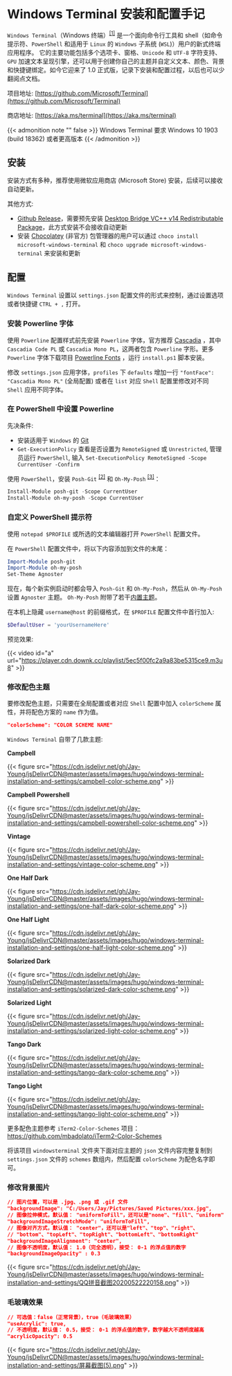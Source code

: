 # Windows Terminal 安装和配置手记


`Windows Terminal`（Windows 终端）<sup>[[1]](https://docs.microsoft.com/zh-cn/windows/terminal/)</sup> 是一个面向命令行工具和 shell（如命令提示符、`PowerShell` 和适用于 `Linux` 的 `Windows` 子系统 (`WSL`)）用户的新式终端应用程序。 它的主要功能包括多个选项卡、窗格、`Unicode` 和 `UTF-8` 字符支持、`GPU` 加速文本呈现引擎，还可以用于创建你自己的主题并自定义文本、颜色、背景和快捷键绑定。如今它迎来了 1.0 正式版，记录下安装和配置过程，以后也可以少翻阅点文档。

<!--more-->

项目地址: [https://github.com/Microsoft/Terminal](https://github.com/Microsoft/Terminal)

商店地址: [https://aka.ms/terminal](https://aka.ms/terminal)

{{< admonition note "" false >}}
Windows Terminal 要求 Windows 10 1903 (build 18362) 或者更高版本
{{< /admonition >}}

## 安装

安装方式有多种，推荐使用微软应用商店 (Microsoft Store) 安装，后续可以接收自动更新。

其他方式:

- [Github Release](https://github.com/microsoft/terminal/releases)，需要预先安装 [Desktop Bridge VC++ v14 Redistributable Package](https://www.microsoft.com/en-us/download/details.aspx?id=53175)，此方式安装不会接收自动更新
- 安装 [Chocolatey](https://chocolatey.org/) (非官方) 包管理器的用户可以通过 `choco install microsoft-windows-terminal` 和 `choco upgrade microsoft-windows-terminal` 来安装和更新

## 配置

`Windows Terminal` 设置以 `settings.json` 配置文件的形式来控制，通过设置选项或者快捷键 `CTRL + ,` 打开。

### 安装 Powerline 字体

使用 `Powerline` 配置样式前先安装 `Powerline` 字体，官方推荐 [Cascadia](https://github.com/microsoft/cascadia-code/releases) ，其中 `Cascadia Code PL` 或 `Cascadia Mono PL`，这两者包含 `Powerline` 字形。更多 `Powerline` 字体下载项目 [Powerline Fonts](https://github.com/powerline/fonts) ，运行 `install.ps1` 脚本安装。

修改 `settings.json` 应用字体，`profiles` 下 `defaults` 增加一行 `"fontFace": "Cascadia Mono PL"` (全局配置) 或者在 `list` 对应 `Shell` 配置里修改对不同 `Shell` 应用不同字体。

### 在 PowerShell 中设置 Powerline

先决条件:

- 安装适用于 `Windows` 的 [Git](https://git-scm.com/downloads)
- `Get-ExecutionPolicy` 查看是否设置为 `RemoteSigned` 或 `Unrestricted`, 管理员运行 `PowerShell`, 输入 `Set-ExecutionPolicy RemoteSigned -Scope CurrentUser -Confirm`

使用 `PowerShell`，安装 `Posh-Git` <sup>[[2]](https://github.com/dahlbyk/posh-git)</sup> 和 `Oh-My-Posh` <sup>[[3]](https://github.com/JanDeDobbeleer/oh-my-posh)</sup>：

```powershell
Install-Module posh-git -Scope CurrentUser
Install-Module oh-my-posh -Scope CurrentUser
```

### 自定义 PowerShell 提示符

使用 `notepad $PROFILE` 或所选的文本编辑器打开 `PowerShell` 配置文件。

在 `PowerShell` 配置文件中，将以下内容添加到文件的末尾：

```powershell
Import-Module posh-git
Import-Module oh-my-posh
Set-Theme Agnoster
```

现在，每个新实例启动时都会导入 `Posh-Git` 和 `Oh-My-Posh`，然后从 `Oh-My-Posh` 设置 `Agnoster` 主题。 `Oh-My-Posh` 附带了若干[内置主题](https://github.com/JanDeDobbeleer/oh-my-posh#themes)。

在本机上隐藏 `username@host` 的前缀格式，在 `$PROFILE` 配置文件中首行加入:

```powershell
$DefaultUser = 'yourUsernameHere'
```

预览效果:

{{< video id="a" url="https://player.cdn.downk.cc/playlist/5ec5f00fc2a9a83be5315ce9.m3u8" >}}

### 修改配色主题

要修改配色主题，只需要在全局配置或者对应 `Shell` 配置中加入 `colorScheme` 属性，并将配色方案的 `name` 作为值。

```json
"colorScheme": "COLOR SCHEME NAME"
```

`Windows Terminal` 自带了几款主题:

**Campbell**

{{< figure src="https://cdn.jsdelivr.net/gh/Jay-Young/jsDelivrCDN@master/assets/images/hugo/windows-terminal-installation-and-settings/campbell-color-scheme.png" >}}

**Campbell Powershell**

{{< figure src="https://cdn.jsdelivr.net/gh/Jay-Young/jsDelivrCDN@master/assets/images/hugo/windows-terminal-installation-and-settings/campbell-powershell-color-scheme.png" >}}

**Vintage**

{{< figure src="https://cdn.jsdelivr.net/gh/Jay-Young/jsDelivrCDN@master/assets/images/hugo/windows-terminal-installation-and-settings/vintage-color-scheme.png" >}}

**One Half Dark**

{{< figure src="https://cdn.jsdelivr.net/gh/Jay-Young/jsDelivrCDN@master/assets/images/hugo/windows-terminal-installation-and-settings/one-half-dark-color-scheme.png" >}}

**One Half Light**

{{< figure src="https://cdn.jsdelivr.net/gh/Jay-Young/jsDelivrCDN@master/assets/images/hugo/windows-terminal-installation-and-settings/one-half-light-color-scheme.png" >}}

**Solarized Dark**

{{< figure src="https://cdn.jsdelivr.net/gh/Jay-Young/jsDelivrCDN@master/assets/images/hugo/windows-terminal-installation-and-settings/solarized-dark-color-scheme.png" >}}

**Solarized Light**

{{< figure src="https://cdn.jsdelivr.net/gh/Jay-Young/jsDelivrCDN@master/assets/images/hugo/windows-terminal-installation-and-settings/solarized-light-color-scheme.png" >}}

**Tango Dark**

{{< figure src="https://cdn.jsdelivr.net/gh/Jay-Young/jsDelivrCDN@master/assets/images/hugo/windows-terminal-installation-and-settings/tango-dark-color-scheme.png" >}}

**Tango Light**

{{< figure src="https://cdn.jsdelivr.net/gh/Jay-Young/jsDelivrCDN@master/assets/images/hugo/windows-terminal-installation-and-settings/tango-light-color-scheme.png" >}}

更多配色主题参考 `iTerm2-Color-Schemes` 项目：<https://github.com/mbadolato/iTerm2-Color-Schemes>

将该项目 `windowsterminal` 文件夹下面对应主题的 `json` 文件内容完整复制到 `settings.json` 文件的 `schemes` 数组内，然后配置 `colorScheme` 为配色名字即可。

### 修改背景图片

```json
// 图片位置，可以是 .jpg、.png 或 .gif 文件
"backgroundImage": "C:/Users/Jay/Pictures/Saved Pictures/xxx.jpg",
// 图像拉伸模式，默认值： "uniformToFill"，还可以是"none"、"fill"、"uniform"
"backgroundImageStretchMode": "uniformToFill",
// 图像对齐方式，默认值： "center"，还可以是"left"、"top"、"right"、
// "bottom"、"topLeft"、"topRight"、"bottomLeft"、"bottomRight"
"backgroundImageAlignment": "center",
// 图像不透明度，默认值： 1.0（完全透明），接受： 0-1 的浮点值的数字
"backgroundImageOpacity" : 0.3
```

{{< figure src="https://cdn.jsdelivr.net/gh/Jay-Young/jsDelivrCDN@master/assets/images/hugo/windows-terminal-installation-and-settings/QQ拼音截图20200522220158.png" >}}

### 毛玻璃效果

```json
// 可选值：false（正常背景），true（毛玻璃效果）
"useAcrylic": true,
// 不透明度，默认值： 0.5，接受： 0-1 的浮点值的数字，数字越大不透明度越高
"acrylicOpacity": 0.5
```

{{< figure src="https://cdn.jsdelivr.net/gh/Jay-Young/jsDelivrCDN@master/assets/images/hugo/windows-terminal-installation-and-settings/屏幕截图(5).png" >}}
